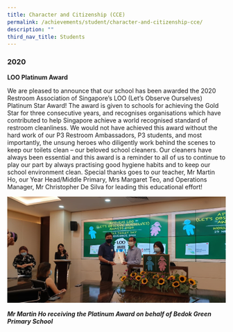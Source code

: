 ```yaml
---
title: Character and Citizenship (CCE)
permalink: /achievements/student/character-and-citizenship-cce/
description: ""
third_nav_title: Students
---
```

### 2020

**LOO Platinum Award** 

We are pleased to announce that our school has been awarded the 2020 Restroom Association of Singapore’s LOO (Let’s Observe Ourselves) Platinum Star Award! The award is given to schools for achieving the Gold Star for three consecutive years, and recognises organisations which have contributed to help Singapore achieve a world recognised standard of restroom cleanliness. We would not have achieved this award without the hard work of our P3 Restroom Ambassadors, P3 students, and most importantly, the unsung heroes who diligently work behind the scenes to keep our toilets clean – our beloved school cleaners. Our cleaners have always been essential and this award is a reminder to all of us to continue to play our part by always practising good hygiene habits and to keep our school environment clean. Special thanks goes to our teacher, Mr Martin Ho, our Year Head/Middle Primary, Mrs Margaret Teo, and Operations Manager, Mr Christopher De Silva for leading this educational effort!

![Mr Martin Ho receiving the Platinum Award on behalf of Bedok Green Primary School](/images/LOO_1.jpeg)
<figcaption><em><strong>Mr Martin Ho receiving the Platinum Award on behalf of Bedok Green Primary School</strong></em></figcaption>